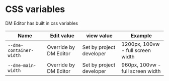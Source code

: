 
# CSS variables


DM Editor has built in css variables


| Name | Edit value | view value | Example |
|------|------|----------|--------|
|  `--dme-container-width`    |  Override by DM Editor    |    Set by project developer      |  1200px, 100vw - full screen width |   
|  `--dme-main-width`    |  Override by DM Editor    |   Set by project developer      | 960px, 100vw - full screen width | 


